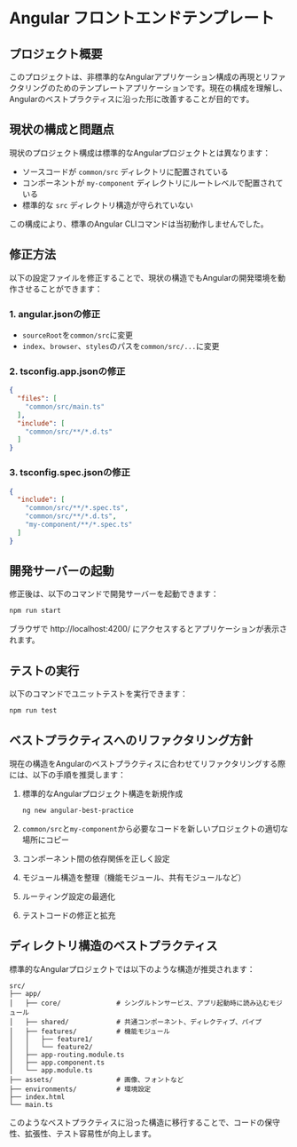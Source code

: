 # Angular フロントエンドテンプレート

## プロジェクト概要

このプロジェクトは、非標準的なAngularアプリケーション構成の再現とリファクタリングのためのテンプレートアプリケーションです。現在の構成を理解し、Angularのベストプラクティスに沿った形に改善することが目的です。

## 現状の構成と問題点

現状のプロジェクト構成は標準的なAngularプロジェクトとは異なります：

- ソースコードが `common/src` ディレクトリに配置されている
- コンポーネントが `my-component` ディレクトリにルートレベルで配置されている
- 標準的な `src` ディレクトリ構造が守られていない

この構成により、標準のAngular CLIコマンドは当初動作しませんでした。

## 修正方法

以下の設定ファイルを修正することで、現状の構造でもAngularの開発環境を動作させることができます：

### 1. angular.jsonの修正

- `sourceRoot`を`common/src`に変更
- `index`、`browser`、`styles`のパスを`common/src/...`に変更

### 2. tsconfig.app.jsonの修正

```json
{
  "files": [
    "common/src/main.ts"
  ],
  "include": [
    "common/src/**/*.d.ts"
  ]
}
```

### 3. tsconfig.spec.jsonの修正

```json
{
  "include": [
    "common/src/**/*.spec.ts",
    "common/src/**/*.d.ts",
    "my-component/**/*.spec.ts"
  ]
}
```

## 開発サーバーの起動

修正後は、以下のコマンドで開発サーバーを起動できます：

```bash
npm run start
```

ブラウザで http://localhost:4200/ にアクセスするとアプリケーションが表示されます。

## テストの実行

以下のコマンドでユニットテストを実行できます：

```bash
npm run test
```

## ベストプラクティスへのリファクタリング方針

現在の構造をAngularのベストプラクティスに合わせてリファクタリングする際には、以下の手順を推奨します：

1. 標準的なAngularプロジェクト構造を新規作成
   ```bash
   ng new angular-best-practice
   ```

2. `common/src`と`my-component`から必要なコードを新しいプロジェクトの適切な場所にコピー

3. コンポーネント間の依存関係を正しく設定

4. モジュール構造を整理（機能モジュール、共有モジュールなど）

5. ルーティング設定の最適化

6. テストコードの修正と拡充

## ディレクトリ構造のベストプラクティス

標準的なAngularプロジェクトでは以下のような構造が推奨されます：

```
src/
├── app/
│   ├── core/              # シングルトンサービス、アプリ起動時に読み込むモジュール
│   ├── shared/            # 共通コンポーネント、ディレクティブ、パイプ
│   ├── features/          # 機能モジュール
│   │   ├── feature1/
│   │   └── feature2/
│   ├── app-routing.module.ts
│   ├── app.component.ts
│   └── app.module.ts
├── assets/                # 画像、フォントなど
├── environments/          # 環境設定
├── index.html
└── main.ts
```

このようなベストプラクティスに沿った構造に移行することで、コードの保守性、拡張性、テスト容易性が向上します。
